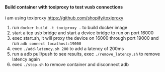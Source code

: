 #### Build container with toxiproxy to test vusb connections
i am using toxiproxy https://github.com/shopify/toxiproxy

1. run `docker build -t toxiproxy .` to build docker image
2. start a tcp usb bridge and start a device bridge to run on port 16000
3. exec start.sh, it will proxy the device on 16000 through port 19000 and run `adb connect localhost:19000`
4. exec `./add-latency.sh 200` to add a latency of 200ms
5. run a adb pull/push to see results, exec `./remove_latency.sh` to remove latency again
6. exec `./stop.sh` to remove container and disconnect adb 
